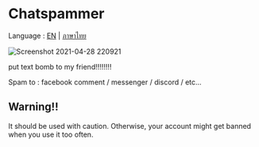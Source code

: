 # Chatspammer
Language : [EN](/README.md) | [ภาษาไทย](/readme-th.md)

![Screenshot 2021-04-28 220921](https://user-images.githubusercontent.com/79404127/116478935-14fd0e00-a8a9-11eb-855c-14c0404dc832.png)

put text bomb to my friend!!!!!!!!

Spam to : facebook comment / messenger / discord / etc...

## Warning!!
It should be used with caution. Otherwise, your account might get banned when you use it too often.
